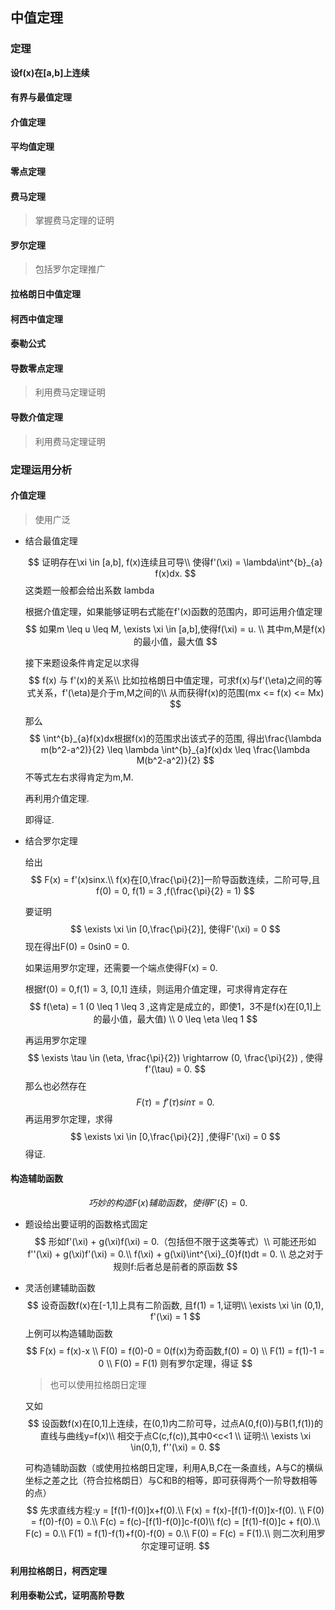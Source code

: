 ## 中值定理

### 定理

**设f(x)在[a,b]上连续**

#### 有界与最值定理

#### 介值定理

#### 平均值定理

#### 零点定理

#### 费马定理

> 掌握费马定理的证明

#### 罗尔定理

>  包括罗尔定理推广

#### 拉格朗日中值定理

#### 柯西中值定理

#### 泰勒公式

#### 导数零点定理

> 利用费马定理证明

#### 导数介值定理

> 利用费马定理证明

### 定理运用分析

#### 介值定理

> 使用广泛

* 结合最值定理

  
  $$
  证明存在\xi \in [a,b], f(x)连续且可导\\
  使得f'(\xi) = \lambda\int^{b}_{a} f(x)dx.
  $$
  这类题一般都会给出系数 lambda

  根据介值定理，如果能够证明右式能在f'(x)函数的范围内，即可运用介值定理
  $$
  如果m \leq u \leq M, \exists \xi \in [a,b],使得f(\xi) = u.
  \\
  其中m,M是f(x)的最小值，最大值
  $$
  

  接下来题设条件肯定足以求得
  $$
  f(x) 与 f'(x)的关系\\
  比如拉格朗日中值定理，可求f(x)与f'(\eta)之间的等式关系，f'(\eta)是介于m,M之间的\\
  从而获得f(x)的范围(mx <= f(x) <= Mx)
  $$
  那么
  $$
  \int^{b}_{a}f(x)dx根据f(x)的范围求出该式子的范围, 得出\frac{\lambda m(b^2-a^2)}{2} \leq \lambda \int^{b}_{a}f(x)dx \leq  \frac{\lambda M(b^2-a^2)}{2}
  $$
  不等式左右求得肯定为m,M.

  再利用介值定理.

  即得证.



* 结合罗尔定理

  给出
  $$
  F(x) = f'(x)sinx.\\
  f(x)在[0,\frac{\pi}{2}]一阶导函数连续，二阶可导,且f(0) = 0, f(1) = 3 ,f(\frac{\pi}{2} = 1)
  $$
  

  

  要证明
  $$
  \exists \xi \in [0,\frac{\pi}{2}], 使得F'(\xi) = 0
  $$
  现在得出F(0) = 0sin0 = 0.

  如果运用罗尔定理，还需要一个端点使得F(x) = 0.

  根据f(0) = 0,f(1) = 3, [0,1] 连续，则运用介值定理，可求得肯定存在
  $$
  f(\eta) = 1 (0 \leq 1 \leq 3 ,这肯定是成立的，即使1，3不是f(x)在[0,1]上的最小值，最大值) \\
  0 \leq \eta \leq 1
  $$
  

  再运用罗尔定理
  $$
  \exists \tau \in (\eta, \frac{\pi}{2}) \rightarrow (0, \frac{\pi}{2}) , 使得 f'(\tau) = 0.
  $$
  那么也必然存在
  $$
  F(\tau) = f'(\tau)sin\tau = 0.
  $$
  再运用罗尔定理，求得
  $$
  \exists \xi \in [0,\frac{\pi}{2}] ,使得F'(\xi) = 0
  $$
  得证.

#### 构造辅助函数

$$
巧妙的构造F(x)辅助函数，使得F'(\xi) = 0.
$$

* 题设给出要证明的函数格式固定
  $$
  形如f'(\xi) + g(\xi)f(\xi) = 0.（包括但不限于这类等式）\\
  可能还形如f''(\xi) + g(\xi)f'(\xi) = 0.\\
  f(\xi) + g(\xi)\int^{\xi}_{0}f(t)dt = 0.
  \\
  总之对于规则f:后者总是前者的原函数
  $$
  
* 灵活创建辅助函数
  $$
  设奇函数f(x)在[-1,1]上具有二阶函数, 且f(1) = 1,证明\\
  \exists \xi \in (0,1), f'(\xi) = 1
  $$
  上例可以构造辅助函数
  $$
  F(x) = f(x)-x
  \\
  F(0) = f(0)-0 = 0(f(x)为奇函数,f(0) = 0)
  \\
  F(1) = f(1)-1 = 0
  \\
  F(0) = F(1)
  则有罗尔定理，得证
  $$

  > 也可以使用拉格朗日定理

  又如
  $$
  设函数f(x)在[0,1]上连续，在(0,1)内二阶可导，过点A(0,f(0))与B(1,f(1))的直线与曲线y=f(x)\\
  相交于点C(c,f(c)),其中0<c<1 \\
  证明:\\
  \exists \xi \in(0,1), f''(\xi) = 0.
  $$
  

  可构造辅助函数（或使用拉格朗日定理，利用A,B,C在一条直线，A与C的横纵坐标之差之比（符合拉格朗日）与C和B的相等，即可获得两个一阶导数相等的点）
  $$
  先求直线方程:y = [f(1)-f(0)]x+f(0).\\
  F(x) = f(x)-[f(1)-f(0)]x-f(0).
  \\
  F(0) = f(0)-f(0) = 0.\\
  F(c) = f(c)-[f(1)-f(0)]c-f(0)\\
  f(c) = [f(1)-f(0)]c + f(0).\\
  F(c) = 0.\\
  F(1) = f(1)-f(1)+f(0)-f(0) = 0.\\
  F(0) = F(c) = F(1).\\
  则二次利用罗尔定理可证明.
  $$
  

#### 利用拉格朗日，柯西定理

#### 利用泰勒公式，证明高阶导数

